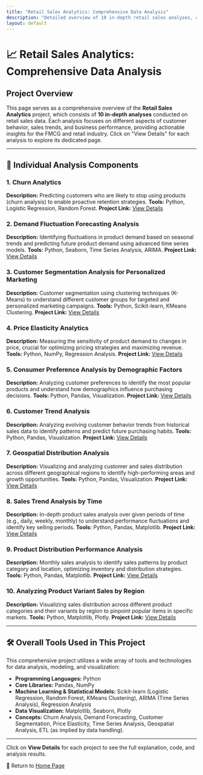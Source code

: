```yaml
---
title: "Retail Sales Analytics: Comprehensive Data Analysis"
description: "Detailed overview of 10 in-depth retail sales analyses, covering churn, forecasting, segmentation, and more."
layout: default
---
```


# 📈 Retail Sales Analytics: Comprehensive Data Analysis

## Project Overview

This page serves as a comprehensive overview of the **Retail Sales Analytics** project, which consists of **10 in-depth analyses** conducted on retail sales data. Each analysis focuses on different aspects of customer behavior, sales trends, and business performance, providing actionable insights for the FMCG and retail industry. Click on "View Details" for each analysis to explore its dedicated page.

---

## 🚀 Individual Analysis Components

### 1. Churn Analytics
**Description:** Predicting customers who are likely to stop using products (churn analysis) to enable proactive retention strategies.
**Tools:** Python, Logistic Regression, Random Forest.
**Project Link:** [View Details](./churn_analytics.md)

### 2. Demand Fluctuation Forecasting Analysis
**Description:** Identifying fluctuations in product demand based on seasonal trends and predicting future product demand using advanced time series models.
**Tools:** Python, Seaborn, Time Series Analysis, ARIMA.
**Project Link:** [View Details](./demand_forecasting.md)

### 3. Customer Segmentation Analysis for Personalized Marketing
**Description:** Customer segmentation using clustering techniques (K-Means) to understand different customer groups for targeted and personalized marketing campaigns.
**Tools:** Python, Scikit-learn, KMeans Clustering.
**Project Link:** [View Details](./customer_segmentation.md)

### 4. Price Elasticity Analytics
**Description:** Measuring the sensitivity of product demand to changes in price, crucial for optimizing pricing strategies and maximizing revenue.
**Tools:** Python, NumPy, Regression Analysis.
**Project Link:** [View Details](./price_elasticity_analytics.md)

### 5. Consumer Preference Analysis by Demographic Factors
**Description:** Analyzing customer preferences to identify the most popular products and understand how demographics influence purchasing decisions.
**Tools:** Python, Pandas, Visualization.
**Project Link:** [View Details](./consumer_preference_analysis.md)

### 6. Customer Trend Analysis
**Description:** Analyzing evolving customer behavior trends from historical sales data to identify patterns and predict future purchasing habits.
**Tools:** Python, Pandas, Visualization.
**Project Link:** [View Details](./customer_trend_analysis.md)

### 7. Geospatial Distribution Analysis
**Description:** Visualizing and analyzing customer and sales distribution across different geographical regions to identify high-performing areas and growth opportunities.
**Tools:** Python, Pandas, Visualization.
**Project Link:** [View Details](./geospatial_distribution_analysis.md)

### 8. Sales Trend Analysis by Time
**Description:** In-depth product sales analysis over given periods of time (e.g., daily, weekly, monthly) to understand performance fluctuations and identify key selling periods.
**Tools:** Python, Pandas, Matplotlib.
**Project Link:** [View Details](./sales_trend_analysis.md) 

### 9. Product Distribution Performance Analysis
**Description:** Monthly sales analysis to identify sales patterns by product category and location, optimizing inventory and distribution strategies.
**Tools:** Python, Pandas, Matplotlib.
**Project Link:** [View Details](./product_distribution_performance_analysis.md) 

### 10. Analyzing Product Variant Sales by Region
**Description:** Visualizing sales distribution across different product categories and their variants by region to pinpoint popular items in specific markets.
**Tools:** Python, Matplotlib, Plotly.
**Project Link:** [View Details](./product_variant_sales_analysis.md) 

---

## 🛠 Overall Tools Used in This Project

This comprehensive project utilizes a wide array of tools and technologies for data analysis, modeling, and visualization:

* **Programming Languages:** Python
* **Core Libraries:** Pandas, NumPy
* **Machine Learning & Statistical Models:** Scikit-learn (Logistic Regression, Random Forest, KMeans Clustering), ARIMA (Time Series Analysis), Regression Analysis
* **Data Visualization:** Matplotlib, Seaborn, Plotly
* **Concepts:** Churn Analysis, Demand Forecasting, Customer Segmentation, Price Elasticity, Time Series Analysis, Geospatial Analysis, ETL (as implied by data handling).

---

Click on **View Details** for each project to see the full explanation, code, and analysis results.

🔗 Return to [Home Page](../index.html)
